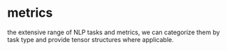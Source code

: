 # metrics
the extensive range of NLP tasks and metrics, we can categorize them by task type and provide tensor structures where applicable.
